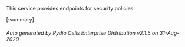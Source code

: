 






This service provides endpoints for security policies.

[:summary]

###### Auto generated by Pydio Cells Enterprise Distribution v2.1.5 on 31-Aug-2020
